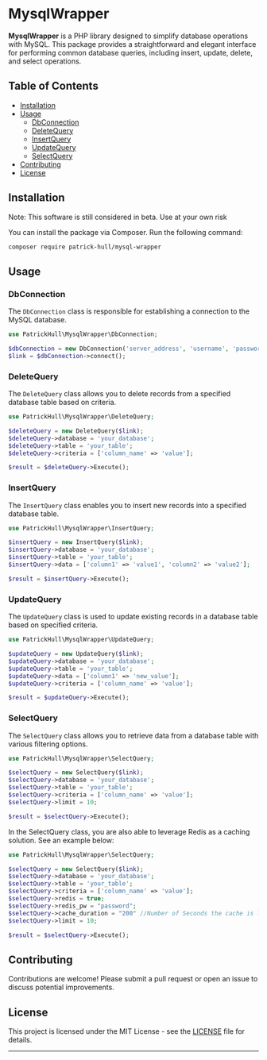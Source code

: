 # MysqlWrapper

**MysqlWrapper** is a PHP library designed to simplify database operations with MySQL. This package provides a straightforward and elegant interface for performing common database queries, including insert, update, delete, and select operations.

## Table of Contents

- [Installation](#installation)
- [Usage](#usage)
    - [DbConnection](#dbconnection)
    - [DeleteQuery](#deletequery)
    - [InsertQuery](#insertquery)
    - [UpdateQuery](#updatequery)
    - [SelectQuery](#selectquery)
- [Contributing](#contributing)
- [License](#license)

## Installation

Note: This software is still considered in beta. Use at your own risk 

You can install the package via Composer. Run the following command:

```bash
composer require patrick-hull/mysql-wrapper
```

## Usage

### DbConnection

The `DbConnection` class is responsible for establishing a connection to the MySQL database.

```php
use PatrickHull\MysqlWrapper\DbConnection;

$dbConnection = new DbConnection('server_address', 'username', 'password');
$link = $dbConnection->connect();
```

### DeleteQuery

The `DeleteQuery` class allows you to delete records from a specified database table based on criteria.

```php
use PatrickHull\MysqlWrapper\DeleteQuery;

$deleteQuery = new DeleteQuery($link);
$deleteQuery->database = 'your_database';
$deleteQuery->table = 'your_table';
$deleteQuery->criteria = ['column_name' => 'value'];

$result = $deleteQuery->Execute();
```

### InsertQuery

The `InsertQuery` class enables you to insert new records into a specified database table.

```php
use PatrickHull\MysqlWrapper\InsertQuery;

$insertQuery = new InsertQuery($link);
$insertQuery->database = 'your_database';
$insertQuery->table = 'your_table';
$insertQuery->data = ['column1' => 'value1', 'column2' => 'value2'];

$result = $insertQuery->Execute();
```

### UpdateQuery

The `UpdateQuery` class is used to update existing records in a database table based on specified criteria.

```php
use PatrickHull\MysqlWrapper\UpdateQuery;

$updateQuery = new UpdateQuery($link);
$updateQuery->database = 'your_database';
$updateQuery->table = 'your_table';
$updateQuery->data = ['column1' => 'new_value'];
$updateQuery->criteria = ['column_name' => 'value'];

$result = $updateQuery->Execute();
```

### SelectQuery

The `SelectQuery` class allows you to retrieve data from a database table with various filtering options.

```php
use PatrickHull\MysqlWrapper\SelectQuery;

$selectQuery = new SelectQuery($link);
$selectQuery->database = 'your_database';
$selectQuery->table = 'your_table';
$selectQuery->criteria = ['column_name' => 'value'];
$selectQuery->limit = 10;

$result = $selectQuery->Execute();
```
In the SelectQuery class, you are also able to leverage Redis as a caching solution. See an example below:

```php
use PatrickHull\MysqlWrapper\SelectQuery;

$selectQuery = new SelectQuery($link);
$selectQuery->database = 'your_database';
$selectQuery->table = 'your_table';
$selectQuery->criteria = ['column_name' => 'value'];
$selectQuery->redis = true;
$selectQuery->redis_pw = "password";
$selectQuery->cache_duration = "200" //Number of Seconds the cache is live
$selectQuery->limit = 10;

$result = $selectQuery->Execute();
```



## Contributing

Contributions are welcome! Please submit a pull request or open an issue to discuss potential improvements.

## License

This project is licensed under the MIT License - see the [LICENSE](LICENSE) file for details.

---